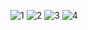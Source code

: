 ![1](https://github.com/yunusemreaydemir/Real_Estate_Sale_Asp.NetCore6.0_MongoDb/assets/110790096/e2b35fbf-e3c0-42fc-aa4e-95ffcd1750b8)
![2](https://github.com/yunusemreaydemir/Real_Estate_Sale_Asp.NetCore6.0_MongoDb/assets/110790096/c6f8c84a-660d-4de7-98ff-b3e43acff568)
![3](https://github.com/yunusemreaydemir/Real_Estate_Sale_Asp.NetCore6.0_MongoDb/assets/110790096/3ba6e889-e528-49cd-9f43-34a86f394794)
![4](https://github.com/yunusemreaydemir/Real_Estate_Sale_Asp.NetCore6.0_MongoDb/assets/110790096/bd8903e4-e16f-4b34-8cf2-e09ef0b3ab8a)
